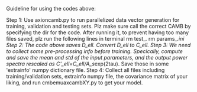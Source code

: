 Guideline for using the codes above:

Step 1: Use axioncamb.py to run parallelized data vector generation for training, validation and testing sets. Plz make sure call the correct CAMB by specifying the dir for the code.
        After running it, to prevent having too many files saved, plz run the following lines in terminal
        rm test_*.*
        rm params_*.ini
Step 2: The code above saves D_ell. Convert D_ell to C_ell.
Step 3: We need to collect some pre-processing info before training. Specically, compute and save the mean and std of the input parameters, and the output power spectra rescaled as
        C'_ell=C_ell/A_s*exp(2tau). Save those in some 'extrainfo' numpy dictionary file.
Step 4: Collect all files including training/validation sets, extrainfo numpy file, the covariance matrix of your liking, and run cmbemuaxcambXY.py to get your model.
